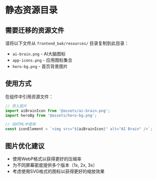 # 静态资源目录

## 需要迁移的资源文件

请将以下文件从 `frontend_bak/resources/` 目录复制到此目录：

- `ai-brain.png` - AI大脑图标
- `app-icons.png` - 应用图标集合
- `hero-bg.png` - 首页背景图片

## 使用方式

在组件中引用资源文件：

```javascript
// 导入图片
import aiBrainIcon from '@assets/ai-brain.png';
import heroBg from '@assets/hero-bg.png';

// 在HTML中使用
const iconElement = `<img src="${aiBrainIcon}" alt="AI Brain" />`;
```

## 图片优化建议

- 使用WebP格式以获得更好的压缩率
- 为不同屏幕密度提供多个版本（1x, 2x, 3x）
- 考虑使用SVG格式的图标以获得更好的缩放效果
